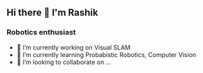 ## Hi there 👋 I'm Rashik 
### Robotics enthusiast

- 🔭 I’m currently working on Visual SLAM
- 🌱 I’m currently learning Probabistic Robotics, Computer Vision
- 👯 I’m looking to collaborate on ...


<!--
- 🤔 I’m looking for help with ...
- 💬 Ask me about ...
- 📫 How to reach me: ...
- 😄 Pronouns: ...
- ⚡ Fun fact: ...
-->
